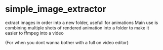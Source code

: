 # simple_image_extractor
extract images in order into a new folder, usefull for animations
Main use is combining multiple shots of rendered animation into a folder to make it easier to ffmpeg into a video

(For when you dont wanna bother with a full on video editor)
